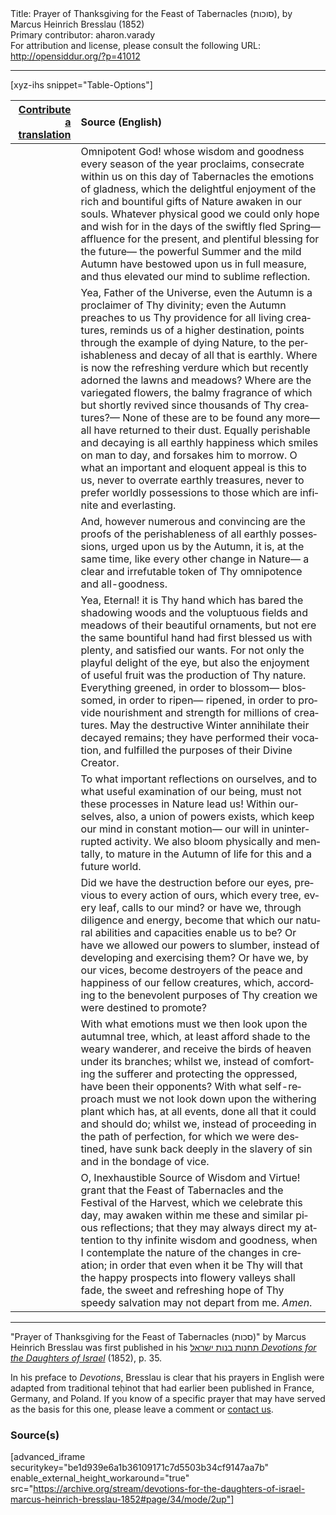 <html>
<head></head>
<body>
Title: Prayer of Thanksgiving for the Feast of Tabernacles (סוכות), by Marcus Heinrich Bresslau (1852)<br />
Primary contributor: aharon.varady<br />
For attribution and license, please consult the following URL: <a href="http://opensiddur.org/?p=41012">http://opensiddur.org/?p=41012</a>
<p />
<hr />


[xyz-ihs snippet="Table-Options"]<table style="margin-left: auto; margin-right: auto;" class="draggable">
<thead><tr><th id="x" style="text-align: right;"><a href="/translate/" target="_blank" rel="noopener">Contribute a translation</a></th><th style="text-align: left;">Source (English)</th></tr></thead>
<tbody>
<tr><td style="vertical-align:top;">
<div class="liturgy" lang="he">

</span></div></td>
 
<td style="vertical-align:top;">
<div class="english" lang="en">
Omnipotent God! whose wisdom and goodness 
every season of the year proclaims, 
consecrate within us on this day of Tabernacles 
the emotions of gladness, 
which the delightful enjoyment 
of the rich and bountiful gifts of Nature 
awaken in our souls. 
Whatever physical good 
we could only hope and wish for 
in the days of the swiftly fled Spring—
affluence for the present, 
and plentiful blessing for the future—
the powerful Summer and the mild Autumn 
have bestowed upon us in full measure, 
and thus elevated our mind to sublime reflection. 
</div></td></tr>


<tr><td style="vertical-align:top;">
<div class="liturgy" lang="he">

</span></div></td>
 
<td style="vertical-align:top;">
<div class="english" lang="en">
Yea, Father of the Universe, 
even the Autumn is a proclaimer of Thy divinity; 
even the Autumn preaches to us 
Thy providence for all living creatures, 
reminds us of a higher destination, 
points through the example of dying Nature, 
to the perishableness and decay of all that is earthly. 
Where is now the refreshing verdure 
which but recently adorned the lawns and meadows? 
Where are the variegated flowers, 
the balmy fragrance of which 
but shortly revived since thousands of Thy creatures?—
None of these are to be found any more—
all have returned to their dust. 
Equally perishable and decaying 
is all earthly happiness 
which smiles on man to day, 
and forsakes him to morrow. 
O what an important and eloquent appeal is this to us, 
never to overrate earthly treasures, 
never to prefer worldly possessions 
to those which are infinite and everlasting. 
</div></td></tr>


<tr><td style="vertical-align:top;">
<div class="liturgy" lang="he">

</span></div></td>
 
<td style="vertical-align:top;">
<div class="english" lang="en">
And, however numerous and convincing 
are the proofs of the perishableness 
of all earthly possessions, 
urged upon us by the Autumn, 
it is, at the same time, 
like every other change in Nature—
a clear and irrefutable token 
of Thy omnipotence and all-goodness. 
</div></td></tr>


<tr><td style="vertical-align:top;">
<div class="liturgy" lang="he">

</span></div></td>
 
<td style="vertical-align:top;">
<div class="english" lang="en">
Yea, Eternal! it is Thy hand which has bared 
the shadowing woods 
and the voluptuous fields 
and meadows of their beautiful ornaments, 
but not ere the same bountiful hand 
had first blessed us with plenty, 
and satisfied our wants. 
For not only the playful delight of the eye, 
but also the enjoyment of useful fruit 
was the production of Thy nature. 
Everything greened, in order to blossom—
blossomed, in order to ripen—
ripened, in order to provide nourishment and strength 
for millions of creatures. 
May the destructive Winter 
annihilate their decayed remains; 
they have performed their vocation, 
and fulfilled the purposes of their Divine Creator. 
</div></td></tr>


<tr><td style="vertical-align:top;">
<div class="liturgy" lang="he">

</span></div></td>
 
<td style="vertical-align:top;">
<div class="english" lang="en">
To what important reflections on ourselves, 
and to what useful examination of our being, 
must not these processes in Nature lead us! 
Within ourselves, also, a union of powers exists, 
which keep our mind in constant motion—
our will in uninterrupted activity. 
We also bloom physically and mentally, 
to mature in the Autumn of life for this 
and a future world. 
</div></td></tr>


<tr><td style="vertical-align:top;">
<div class="liturgy" lang="he">

</span></div></td>
 
<td style="vertical-align:top;">
<div class="english" lang="en">
Did we have the destruction before our eyes, 
previous to every action of ours, 
which every tree, every leaf, 
calls to our mind? 
or have we, through diligence and energy, 
become that which our natural abilities and capacities 
enable us to be? 
Or have we allowed our powers to slumber, 
instead of developing and exercising them? 
Or have we, by our vices, 
become destroyers of the peace and happiness of our fellow creatures, 
which, according to the benevolent purposes of Thy creation 
we were destined to promote? 
</div></td></tr>


<tr><td style="vertical-align:top;">
<div class="liturgy" lang="he">

</span></div></td>
 
<td style="vertical-align:top;">
<div class="english" lang="en">
With what emotions must we then look upon the autumnal tree, 
which, at least afford shade to the weary wanderer, 
and receive the birds of heaven under its branches; 
whilst we, instead of comforting the sufferer 
and protecting the oppressed, 
have been their opponents? 
With what self-reproach must we not look down upon 
the withering plant which has, at all events, 
done all that it could and should do; 
whilst we, instead of proceeding in the path of perfection, 
for which we were destined, 
have sunk back deeply in the slavery of sin 
and in the bondage of vice. 
</div></td></tr>


<tr><td style="vertical-align:top;">
<div class="liturgy" lang="he">

</span></div></td>
 
<td style="vertical-align:top;">
<div class="english" lang="en">
O, Inexhaustible Source of Wisdom and Virtue! 
grant that the Feast of Tabernacles and the Festival of the Harvest, 
which we celebrate this day, 
may awaken within me these and similar pious reflections; 
that they may always direct my attention 
to thy infinite wisdom and goodness, 
when I contemplate the nature of the changes in creation; 
in order that even when it be Thy will 
that the happy prospects into flowery valleys shall fade, 
the sweet and refreshing hope of Thy speedy salvation 
may not depart from me. 
<em>Amen</em>. 
</div></td></tr>
</tbody></table>

<hr />

"Prayer of Thanksgiving for the Feast of Tabernacles (סכות)" by Marcus Heinrich Bresslau was first published in his <a href="/?p=32040">תחנות בנות ישראל <em>Devotions for the Daughters of Israel</em></a> (1852), p. 35. 

In his preface to <em>Devotions</em>, Bresslau is clear that his prayers in English were adapted from traditional teḥinot that had earlier been published in France, Germany, and Poland. If you know of a specific prayer that may have served as the basis for this one, please leave a comment or <a href="/contact/">contact us</a>.

<h3>Source(s)</h3>

[advanced_iframe securitykey="be1d939e6a1b36109171c7d5503b34cf9147aa7b" enable_external_height_workaround="true" src="https://archive.org/stream/devotions-for-the-daughters-of-israel-marcus-heinrich-bresslau-1852#page/34/mode/2up"]

&nbsp;
</body>
</html>